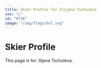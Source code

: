```yaml
---
title: Skier Profile for Ilijana Tschuleva
sex: "L"
id: "9730"
image: "/img/flags/bul.svg" 
---
```


# Skier Profile

This page is for: Ilijana Tschuleva.
    